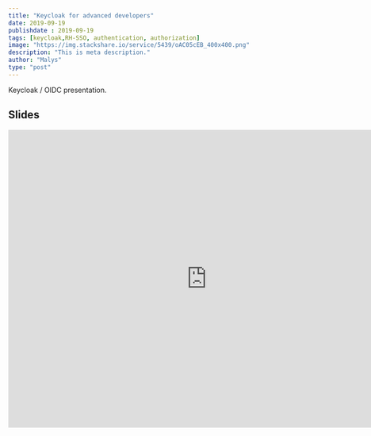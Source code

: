 ```yaml
---
title: "Keycloak for advanced developers"
date: 2019-09-19
publishdate : 2019-09-19
tags: [keycloak,RH-SSO, authentication, authorization]
image: "https://img.stackshare.io/service/5439/oAC05cEB_400x400.png"
description: "This is meta description."
author: "Malys"
type: "post"
---
```


Keycloak / OIDC presentation.

## Slides

<iframe  style="border: 0; width: 800px; height: 600px;" src="https://malys.github.io/keycloak-slides/#/"></iframe>
